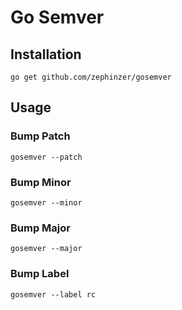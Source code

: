 # Go Semver

## Installation

`go get github.com/zephinzer/gosemver`

## Usage

### Bump Patch

`gosemver --patch`

### Bump Minor

`gosemver --minor`

### Bump Major

`gosemver --major`

### Bump Label

`gosemver --label rc`
